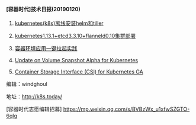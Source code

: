 #### [容器时代]技术日报(20190120)

1. [kubernetes(k8s)离线安装helm和tiller](https://www.kubernetes.org.cn/5030.html)

2. [kubernetes1.13.1+etcd3.3.10+flanneld0.10集群部署](https://www.kubernetes.org.cn/5025.html)

3. [容器环境应用一键拉起实践](http://dockone.io/article/8501)

4. [Update on Volume Snapshot Alpha for Kubernetes](https://kubernetes.io/blog/2019/01/17/update-on-volume-snapshot-alpha-for-kubernetes/)

5. [Container Storage Interface (CSI) for Kubernetes GA](https://kubernetes.io/blog/2019/01/15/container-storage-interface-ga/)

编辑：windghoul

地址：http://k8s.today/

[容器时代志愿编辑招募] https://mp.weixin.qq.com/s/BVBzWx_u1xfwSZGTO-6qlg
